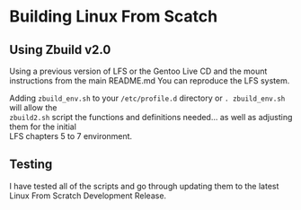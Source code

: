 # Building Linux From Scatch 
## Using Zbuild v2.0
<p>
  Using a previous version of LFS or the Gentoo Live CD and the mount instructions from the main README.md
  You can reproduce the LFS system. 
</p>

Adding `zbuild_env.sh` to your `/etc/profile.d` directory or `. zbuild_env.sh` will allow the <br>
`zbuild2.sh` script the functions and definitions needed... as well as adjusting them for the initial<br>
LFS chapters 5 to 7 environment.

## Testing
I have tested all of the scripts and go through updating them to the latest Linux From Scratch Development Release.<br>
